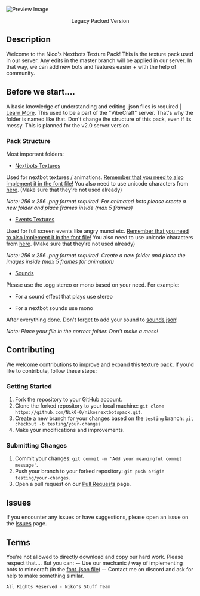 ![Preview Image](https://cdn.discordapp.com/attachments/1079841488365686854/1186730327264198666/n_maintitle.png?ex=65a6c4be&is=65944fbe&hm=2ae5af54dcc94b1d1ca449d9eb3d9e784bcc2cdad42666ce182228c3bccbdb79&)
<p align="center">Legacy Packed Version</p>

## Description

Welcome to the Nico's Nextbots Texture Pack! This is the texture pack used in our server. Any edits in the master branch will be applied in our server. In that way, we can add new bots and features easier + with the help of community.

## Before we start....

A basic knowledge of understanding and editing .json files is required | [Learn More](https://minecraft.wiki/w/Font).
This used to be a part of the "VibeCraft" server. That's why the folder is named like that. Don't change the structure of this pack, even if its messy. This is planned for the v2.0 server version.

### Pack Structure
Most important folders:

- [Nextbots Textures](https://github.com/Nik0-0/nikosnextbotspack/tree/main/pack/assets/vibecraft/textures/nextbots)

Used for nextbot textures / animations. [Remember that you need to also implement it in the font file!](https://github.com/Nik0-0/nikosnextbotspack/blob/main/pack/assets/minecraft/font/default.json)
You also need to use unicode characters from [here](https://unicode.bayashi.net/?page=1900). (Make sure that they're not used already)

*Note: 256 x 256 .png format required. For animated bots please create a new folder and place frames inside (max 5 frames)*

- [Events Textures](https://github.com/Nik0-0/nikosnextbotspack/tree/main/pack/assets/vibecraft/textures/events)
 
Used for full screen events like angry munci etc.
[Remember that you need to also implement it in the font file!](https://github.com/Nik0-0/nikosnextbotspack/blob/main/pack/assets/minecraft/font/default.json)
You also need to use unicode characters from [here](https://unicode.bayashi.net/?page=1900). (Make sure that they're not used already)

*Note: 256 x 256 .png format required. Create a new folder and place the images inside (max 5 frames for animation)*

- [Sounds](https://github.com/Nik0-0/nikosnextbotspack/tree/main/pack/assets/vibecraft/sounds)

Please use the .ogg stereo or mono based on your need. For example:

- For a sound effect that plays use stereo

- For a nextbot sounds use mono

After everything done. Don't forget to add your sound to [sounds.json](https://github.com/Nik0-0/nikosnextbotspack/blob/main/pack/assets/vibecraft/sounds.json)!

*Note: Place your file in the correct folder. Don't make a mess!*

## Contributing

We welcome contributions to improve and expand this texture pack. If you'd like to contribute, follow these steps:

### Getting Started 
1. Fork the repository to your GitHub account.
2. Clone the forked repository to your local machine: `git clone https://github.com/Nik0-0/nikosnextbotspack.git`.
3. Create a new branch for your changes based on the `testing` branch: `git checkout -b testing/your-changes`
4. Make your modifications and improvements.

### Submitting Changes 
1. Commit your changes: `git commit -m 'Add your meaningful commit message'`.
2. Push your branch to your forked repository: `git push origin testing/your-changes`.
3. Open a pull request on our [Pull Requests](https://github.com/Nik0-0/nikosnextbotspack/pulls) page.

## Issues

If you encounter any issues or have suggestions, please open an issue on the [Issues](https://github.com/Nik0-0/nikosnextbotspack/issues) page.




## Terms
You're not allowed to directly download and copy our hard work. Please respect that....
But you can:
-- Use our mechanic / way of implementing bots to minecraft (in the [font .json file](https://github.com/Nik0-0/nikosnextbotspack/blob/main/pack/assets/minecraft/font/default.json))
-- Contact me on discord and ask for help to make something similar.

    All Rights Reserved - Niko's Stuff Team
